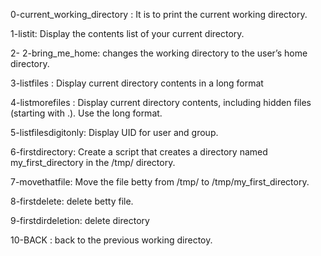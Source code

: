  0-current_working_directory : It is to print the current working directory.
 
 1-listit: Display the contents list of your current directory.

 2- 2-bring_me_home:   changes the working directory to the user’s home directory.

 3-listfiles : Display current directory contents in a long format

 4-listmorefiles : Display current directory contents, including hidden files (starting with .). Use the long format.

 5-listfilesdigitonly: Display UID for user and group.

 6-firstdirectory: Create a script that creates a directory named my_first_directory in the /tmp/ directory.

 7-movethatfile: Move the file betty from /tmp/ to /tmp/my_first_directory.

 8-firstdelete: delete betty file.

 9-firstdirdeletion: delete directory
 
 10-BACK : back to the previous working directoy.
